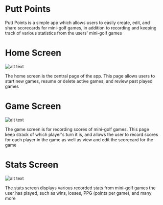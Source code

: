 # Putt Points

Putt Points is a simple app which allows users to easily create, edit, and share scorecards for mini-golf games, in addition to recording and keeping track of various statistics from the users' mini-golf games


# Home Screen
![alt text](https://cdn.discordapp.com/attachments/804034109462020136/806979163591933972/image1.png)

The home screen is the central page of the app. This page allows users to start new games, resume or delete active games, and review past played games

# Game Screen
![alt text](https://cdn.discordapp.com/attachments/804034109462020136/806979163796930580/image2.png)

The game screen is for recording scores of mini-golf games. This page keep strack of which player's turn it is, and allows the user to record scores for each player in the game as well as view and edit the scorecard for the game

# Stats Screen
![alt text](https://cdn.discordapp.com/attachments/804034109462020136/806979163332149318/image0.png)

The stats screen displays various recorded stats from mini-golf games the user has played, such as wins, losses, PPG (points per game), and many more

